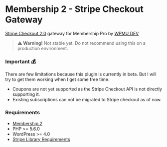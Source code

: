 # Membership 2 - Stripe Checkout Gateway

[Stripe Checkout 2.0](https://stripe.com/en-ca/payments/checkout) gateway for Membership Pro by [WPMU DEV](https://wpmudev.org)

> **⚠️ Warning!** Not stable yet. Do not recommend using this on a production environment.

### Important 💰

There are few limitations because this plugin is currently in beta. But I will try to get them working when I get some free time.

* Coupons are not yet supported as the Stripe Checkout API is not directly supporting it.
* Existing subscriptions can not be migrated to Stripe checkout as of now.

### Requirements
* [Membership 2](https://github.com/wpmudev/membership-2)
* PHP >= 5.6.0
* WordPress >= 4.0
* [Stripe Library Requirements](https://github.com/stripe/stripe-php)